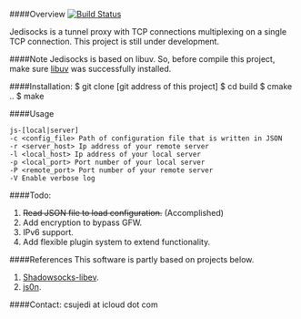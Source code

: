 ####Overview
[![Build Status](https://travis-ci.org/csujedihy/jedisocks.svg?branch=master)](https://travis-ci.org/csujedihy/jedisocks)

Jedisocks is a tunnel proxy with TCP connections multiplexing on a single TCP connection. This project is still under development.

####Note
Jedisocks is based on libuv. So, before compile this project, make sure [libuv](https://github.com/libuv/libuv) was successfully installed.

####Installation: 
	$ git clone [git address of this project]
	$ cd build
	$ cmake ..
	$ make

####Usage
```
js-[local|server]
-c <config_file> Path of configuration file that is written in JSON
-r <server_host> Ip address of your remote server
-l <local_host> Ip address of your local server
-p <local_port> Port number of your local server
-P <remote_port> Port number of your remote server
-V Enable verbose log
```
####Todo:
1. ~~Read JSON file to load configuration.~~ (Accomplished)
2. Add encryption to bypass GFW.
3. IPv6 support.
4. Add flexible plugin system to extend functionality.

####References
This software is partly based on projects below.

1. [Shadowsocks-libev](https://github.com/shadowsocks/shadowsocks-libev).
2. [js0n](https://github.com/quartzjer/js0n).

####Contact:
csujedi at icloud dot com